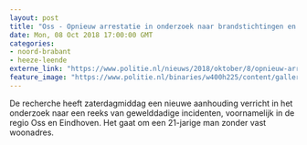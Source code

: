 ```yaml
---
layout: post
title: "Oss - Opnieuw arrestatie in onderzoek naar brandstichtingen en explosie"
date: Mon, 08 Oct 2018 17:00:00 GMT
categories: 
- noord-brabant 
- heeze-leende 
externe_link: "https://www.politie.nl/nieuws/2018/oktober/8/opnieuw-arrestatie-in-onderzoek-naar-brandstichtingen-en-explosie.html"
feature_image: "https://www.politie.nl/binaries/w400h225/content/gallery/politie/nieuws/2018/september/06-dh/arrestatieteam-in-volle-uitrusting_uitsnede.jpg"
---
```


De recherche heeft zaterdagmiddag een nieuwe aanhouding verricht in het onderzoek naar een reeks van gewelddadige incidenten, voornamelijk in de regio Oss en Eindhoven. Het gaat om een 21-jarige man zonder vast woonadres.
